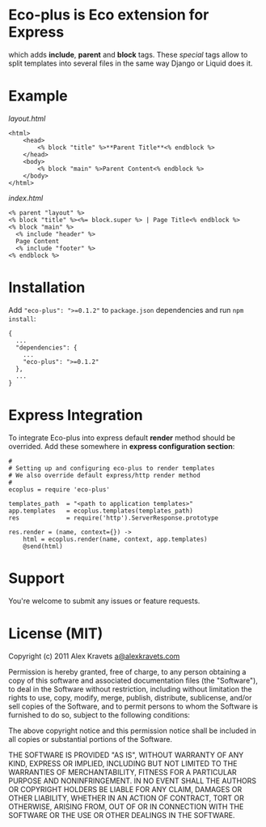 # **Eco-plus** is **Eco** extension for **Express**

which adds **include**, **parent** and **block** tags. These *special* tags allow to split templates into several files in the same way Django or Liquid does it.

# Example

*layout.html*

```
<html>
    <head>
        <% block "title" %>**Parent Title**<% endblock %>
    </head>
    <body>
        <% block "main" %>Parent Content<% endblock %>
    </body>
</html>
```

*index.html*

```
<% parent "layout" %>
<% block "title" %><%= block.super %> | Page Title<% endblock %>
<% block "main" %>
  <% include "header" %>
  Page Content
  <% include "footer" %>
<% endblock %>
```

# Installation

Add ```"eco-plus": ">=0.1.2"``` to ```package.json``` dependencies and run ```npm install```:

```
{
  ...
  "dependencies": {
    ...
    "eco-plus": ">=0.1.2"
  },
  ...
}
```

# Express Integration

To integrate Eco-plus into express default **render** method should be overrided. Add these somewhere in **express configuration section**:

```
#
# Setting up and configuring eco-plus to render templates
# We also override default express/http render method
#
ecoplus = require 'eco-plus'

templates_path  = "<path to application templates>"
app.templates   = ecoplus.templates(templates_path)
res             = require('http').ServerResponse.prototype

res.render = (name, context={}) ->
    html = ecoplus.render(name, context, app.templates)
    @send(html)
```

# Support

You're welcome to submit any issues or feature requests.

# License (MIT)

Copyright (c) 2011 Alex Kravets <a@alexkravets.com>

Permission is hereby granted, free of charge, to any person obtaining
a copy of this software and associated documentation files (the
"Software"), to deal in the Software without restriction, including
without limitation the rights to use, copy, modify, merge, publish,
distribute, sublicense, and/or sell copies of the Software, and to
permit persons to whom the Software is furnished to do so, subject to
the following conditions:

The above copyright notice and this permission notice shall be
included in all copies or substantial portions of the Software.

THE SOFTWARE IS PROVIDED "AS IS", WITHOUT WARRANTY OF ANY KIND,
EXPRESS OR IMPLIED, INCLUDING BUT NOT LIMITED TO THE WARRANTIES OF
MERCHANTABILITY, FITNESS FOR A PARTICULAR PURPOSE AND
NONINFRINGEMENT. IN NO EVENT SHALL THE AUTHORS OR COPYRIGHT HOLDERS BE
LIABLE FOR ANY CLAIM, DAMAGES OR OTHER LIABILITY, WHETHER IN AN ACTION
OF CONTRACT, TORT OR OTHERWISE, ARISING FROM, OUT OF OR IN CONNECTION
WITH THE SOFTWARE OR THE USE OR OTHER DEALINGS IN THE SOFTWARE.
